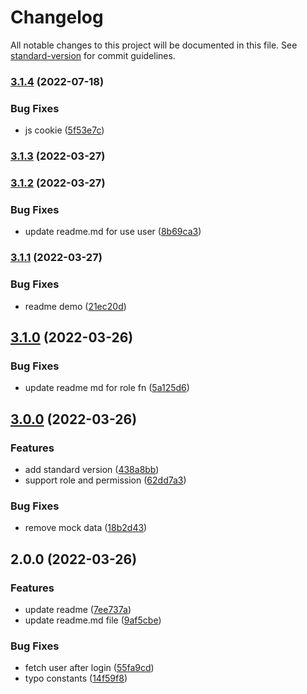 # Changelog

All notable changes to this project will be documented in this file. See [standard-version](https://github.com/conventional-changelog/standard-version) for commit guidelines.

### [3.1.4](https://github.com/vuthanhbayit/vue3-auth/compare/v3.1.3...v3.1.4) (2022-07-18)


### Bug Fixes

* js cookie ([5f53e7c](https://github.com/vuthanhbayit/vue3-auth/commit/5f53e7c316b4637b5c78a0fbe0fce2401d89cd39))

### [3.1.3](https://github.com/vuthanhbayit/vue3-auth/compare/v3.1.2...v3.1.3) (2022-03-27)

### [3.1.2](https://github.com/vuthanhbayit/vue3-auth/compare/v3.1.1...v3.1.2) (2022-03-27)


### Bug Fixes

* update readme.md for use user ([8b69ca3](https://github.com/vuthanhbayit/vue3-auth/commit/8b69ca3a1aa559160d991b53eb27b4df867eef71))

### [3.1.1](https://github.com/vuthanhbayit/vue3-auth/compare/v3.1.0...v3.1.1) (2022-03-27)


### Bug Fixes

* readme demo ([21ec20d](https://github.com/vuthanhbayit/vue3-auth/commit/21ec20d9e2c97a1880bb72a18c4655560972d9f4))

## [3.1.0](https://github.com/vuthanhbayit/vue3-auth/compare/v3.0.0...v3.1.0) (2022-03-26)


### Bug Fixes

* update readme md for role fn ([5a125d6](https://github.com/vuthanhbayit/vue3-auth/commit/5a125d67e31eb637782855e5a78bb366429a3db7))

## [3.0.0](https://github.com/vuthanhbayit/vue3-auth/compare/v2.0.0...v3.0.0) (2022-03-26)


### Features

* add standard version ([438a8bb](https://github.com/vuthanhbayit/vue3-auth/commit/438a8bbe488a13046a9badf19577c1340dabd301))
* support role and permission ([62dd7a3](https://github.com/vuthanhbayit/vue3-auth/commit/62dd7a33343b7821676b999bd9dc8b09b6fed4b1))


### Bug Fixes

* remove mock data ([18b2d43](https://github.com/vuthanhbayit/vue3-auth/commit/18b2d432c3f26be43fafb0c86d52ab47c0ea51f6))

## 2.0.0 (2022-03-26)


### Features

* update readme ([7ee737a](https://github.com/vuthanhbayit/vue3-auth/commit/7ee737a64447e5c3eb262c83b9c7d80aa1b896e3))
* update readme.md file ([9af5cbe](https://github.com/vuthanhbayit/vue3-auth/commit/9af5cbe4b33ee4d39222622253c8e24148ad0a0d))


### Bug Fixes

* fetch user after login ([55fa9cd](https://github.com/vuthanhbayit/vue3-auth/commit/55fa9cdaf0c8211e09909e27f856854fc715466e))
* typo constants ([14f59f8](https://github.com/vuthanhbayit/vue3-auth/commit/14f59f8e77ed4127ca7dd20c27517f3776257790))
